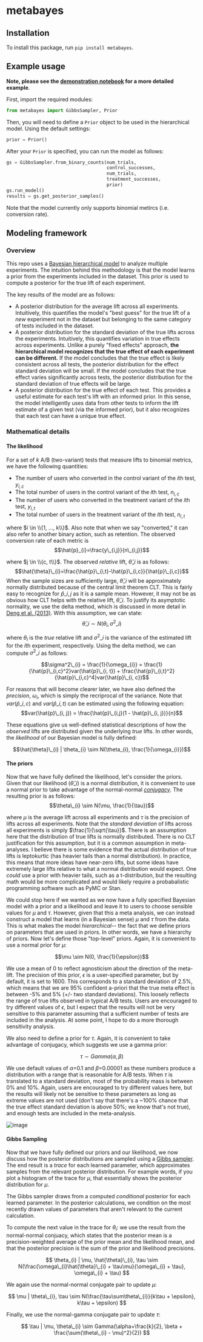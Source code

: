 # metabayes
## Installation
To install this package, run `pip install metabayes`.

## Example usage
**Note, please see the [demonstration notebook](https://github.com/tbuffington7/bayesian-meta-analysis/blob/main/notebooks/Demonstration.ipynb) for a more detailed example**.

First, import the required modules:

```python
from metabayes import GibbsSampler, Prior
```

Then, you will need to define a `Prior` object to be used in the hierarchical model. Using the default settings:
```python
prior = Prior()
```

After your `Prior` is specified, you can run the model as follows:

```python
gs = GibbsSampler.from_binary_counts(num_trials,
                                     control_successes,
                                     num_trials,
                                     treatment_successes,
                                     prior)
gs.run_model()
results = gs.get_posterior_samples()
```

Note that the model currently only supports binomial metircs (i.e. conversion rate).

## Modeling framework
### Overview
This repo uses a [Bayesian hierarchical model](https://en.wikipedia.org/wiki/Bayesian_hierarchical_modeling) to analyze multiple experiments. The intuition behind this methodology is that the model learns a prior from the experiments included in the dataset. This prior is used to compute a posterior for the true lift of each experiment.

The key results of the model are as follows:
- A posterior distribution for the average lift across all experiments. Intuitively, this quantifies the model's "best guess" for the true lift of a _new_ experiment not in the dataset but belonging to the same category of tests included in the dataset.
- A posterior distribution for the standard deviation of the true lifts across the experiments. Intuitively, this quantifies variation in true effects across experiments. Unlike a purely "fixed effects" approach, **the hierarchical model recognizes that the true effect of each experiment can be different.** If the model concludes that the true effect is likely consistent across all tests, the posterior distribution for the effect standard deviation will be small. If the model concludes that the true effect varies significantly across tests, the posterior distribution for the standard deviation of true effects will be large.
- A posterior distribution for the true effect of each test. This provides a useful estimate for each test's lift with an informed prior. In this sense, the model intelligently uses data from other tests to inform the lift estimate of a given test (via the informed prior), but it also recognizes that each test can have a unique true effect.

### Mathematical details
#### The likelihood
For a set of $k$ A/B (two-variant) tests that measure lifts to binomial metrics, we have the following quantities:
- The number of users who converted in the control variant of the $i\text{th}$ test, $y_{i, c}$
- The total number of users in the control variant of the $i\text{th}$ test, $n_{i, c}$
- The number of users who converted in the treatment variant of the $i\text{th}$ test, $y_{i, t}$
- The total number of users in the treatment variant of the $i\text{th}$ test, $n_{i, t}$

where $i \in \\{1, ..., k\\}$. Also note that when we say "converted," it can also refer to another binary action, such as retention. The observed conversion rate of each metric is
$$\hat{p}_{i}=\frac{y\_{i,j}}{n\_{i,j}}$$

where $j \in \\{c, t\\}$. The observed _relative_ lift, $\hat{\theta}\_{i}$ is as follows: $$\hat{\theta}\_{i}=\frac{\hat{p}\_{i,t}-\hat{p}\_{i,c}}{\hat{p}\_{i,c}}$$ 
When the sample sizes are sufficiently large, $\hat{\theta}\_{i}$ will be approximately normally distributed because of the central limit theorem CLT. This is fairly easy to recognize for $\hat{p}\_{i,j}$ as it is a sample mean. However, it may not be as obvious how CLT helps with the relative lift, $\hat{\theta}\_{i}$. To justify its asymptotic normality, we use the delta method, which is discussed in more detail in [Deng et al. (2013)](https://alexdeng.github.io/public/files/kdd2018-dm.pdf). With this assumption, we can state:
$$\hat{\theta}\_{i} \sim N(\theta_{i}, \sigma^2\_{i})$$

where $\theta_{i}$ is the _true_ relative lift and $\sigma^2\_{i}$ is the variance of the estimated lift for the $i\text{th}$ experiment, respectively. Using the delta method, we can compute $\sigma^2\_{i}$ as follows:

$$\sigma^2\_{i} = \frac{1}{\omega_{i}} = \frac{1}{\hat{p}\_{i,c}^2}var(\hat{p}\_{i, t}) + \frac{\hat{p}\_{i,t}^2}{\hat{p}\_{i,c}^4}var(\hat{p}\_{i, c})$$

For reasons that will become clearer later, we have also defined the _precision_, $\omega_{i}$, which is simply the recriprocal of the variance. Note that $var(\hat{p}\_{i, c})$ and $var(\hat{p}\_{i, t})$ can be estimated using the following equation:
$$var(\hat{p}\_{i, j}) = \frac{\hat{p}\_{i,j}(1 - \hat{p}\_{i, j})}{n}$$

These equations give us well-defined statistical descriptions of how the _observed_ lifts are distributed given the underlying _true_ lifts. In other words, the _likelihood_ of our Bayesian model is fully defined:

$$\hat{\theta}\_{i} | \theta_{i} \sim N(\theta_{i}, \frac{1}{\omega_{i}})$$


#### The priors
Now that we have fully defined the likelihood, let's consider the priors. Given that our likelihood ($\hat{\theta}\_{i}$) is a normal distribution, it is convenient to use a normal prior to take advantage of the normal-normal [_conjugacy_](https://en.wikipedia.org/wiki/Conjugate_prior). The resulting prior is as follows:
$$\theta\_{i} \sim N(\mu, \frac{1}{\tau})$$

where $\mu$ is the average lift across all experiments and $\tau$ is the precision of lifts across all experiments. Note that the _standard deviation_ of lifts across all experiments is simply $\frac{1}{\sqrt{\tau}}$. There is an assumption here that the distribution of true lifts is normally distributed. There is no CLT justification for this assumption, but it is a common assumption in meta-analyses. I believe there is some evidence that the actual distribution of true lifts is leptokurtic (has heavier tails than a normal distribution). In practice, this means that more ideas have near-zero lifts, but some ideas have extremely large lifts relative to what a normal distribution would expect. One _could_ use a prior with heavier tails, such as a t-distribution, but the resulting math would be more complicated and would likely require a probabalistic programming software such as PyMC or Stan.

We could stop here if we wanted as we now have a fully specified Bayesian model with a prior and a likelihood and leave it to users to choose sensible values for $\mu$ and $\tau$. However, given that this a meta analysis, we can instead construct a model that learns (in a Bayesian sense) $\mu$ and $\tau$ from the data. This is what makes the model _hierarchical_-- the fact that we define priors on parameters that are used in priors. In other words, we have a hierarchy of priors. Now let's define those "top-level" priors. Again, it is convenient to use a normal prior for $\mu$:

$$\mu \sim N(0, \frac{1}{\epsilon})$$

We use a mean of 0 to reflect agnosticism about the direction of the meta-lift. The precision of this prior, $\epsilon$ is a user-specified parameter, but by default, it is set to 1600. This corresponds to a standard deviation of 2.5%, which means that we are 95% confident a-priori that the true meta effect is between -5% and 5% (+/- two standard deviations). This loosely reflects the range of true lifts observed in typical A/B tests. Users are encouraged to try different values of $\epsilon$, but I expect that the results will not be very sensitive to this parameter assuming that a sufficient number of tests are included in the analysis. At some point, I hope to do a more thorough sensitivity analysis.

We also need to define a prior for $\tau$. Again, it is convenient to take advantage of conjugacy, which suggests we use a gamma prior:

$$\tau \sim Gamma(\alpha, \beta)$$

We use default values of $\alpha$=0.1 and $\beta$=0.00001 as these numbers produce a distribution with a range that is reasonable for A/B tests. When $\tau$ is translated to a standard deviation, most of the probability mass is between 0% and 10%. Again, users are encouraged to try different values here, but the results will likely not be sensitive to these parameters as long as extreme values are not used (don't say that there's a ~100% chance that the true effect standard deviation is above 50%; we know that's not true), and enough tests are included in the meta-analysis.

![image](https://github.com/tbuffington7/bayesian-meta-analysis/assets/24952168/f09f5f7d-893e-4bd5-b204-d6195c36fcfa)

#### Gibbs Sampling
Now that we have fully defined our priors and our likelihood, we now discuss how the posterior distributions are sampled using a [Gibbs sampler](https://en.wikipedia.org/wiki/Gibbs_sampling). The end result is a _trace_ for each learned parameter, which approximates samples from the relevant posterior distribution. For example words, if you plot a histogram of the trace for $\mu$, that essentially shows the posterior distribution for $\mu$.

The Gibbs sampler draws from a computed _conditional_ posterior for each learned parameter. In the posterior calculations, we condition on the most recently drawn values of parameters that aren't relevant to the current calculation.

To compute the next value in the trace for $\theta_{i}$: we use the result from the normal-normal conjuacy, which states that the posterior mean is a precision-weighted average of the prior mean and the likelihood mean, and that the posterior precision is the sum of the prior and likelihood precisions.

$$
\theta_{i} | \mu, \hat{\theta}\_{i}, \tau \sim N(\frac{\omega\_{i}\hat{\theta}\_{i} + \tau\mu}{\omega\_{i} + \tau}, \omega\_{i} + \tau)
$$

We again use the normal-normal conjugate pair to update $\mu$:

$$
\mu | \theta\_{i}, \tau \sim N(\frac{\tau\sum\theta\_{i}}{k\tau + \epsilon}, k\tau + \epsilon)
$$

Finally, we use the normal-gamma conjugate pair to update $\tau$:

$$
\tau | \mu, \theta\_{i} \sim Gamma(\alpha+\frac{k}{2}, \beta + \frac{\sum(\theta\_{i} - \mu)^2}{2})
$$
